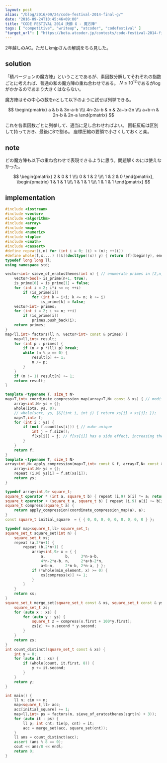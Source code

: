 ```yaml
---
layout: post
alias: "/blog/2016/09/24/code-festival-2014-final-g/"
date: "2016-09-24T10:45:46+09:00"
title: "CODE FESTIVAL 2014 決勝 G - 魔方陣"
tags: [ "competitive", "writeup", "atcoder", "codefestival" ]
"target_url": [ "https://beta.atcoder.jp/contests/code-festival-2014-final-open/tasks/code_festival_final_g" ]
---
```


$2$年越しのAC。ただしkmjpさんの解説をちら見した。

## solution

「積バージョンの魔方陣」ということであるが、素因数分解してそれぞれの指数ごとに考えれば、普通の和の魔方陣の重ね合わせである。
$N \le 10^{12}$であるが$\log$がかかるのであまり大きくはならない。

魔方陣はその中心の数を$n$として以下のように試せば列挙できる。

$$ \begin{pmatrix}
    a       & b    & 3n-a-b  \\\\
    4n-2a-b & n    & 2a+b-2n \\\\
    a+b-n   & 2n-b & 2n-a
\end{pmatrix} $$

これを各素因数ごとに列挙して、適当に足し合わせればよい。
回転反転は区別して持っておき、最後に$8$で割る。
座標圧縮の要領で小さくしておくと楽。

## note

どの魔方陣も以下の重ね合わせで表現できるように思う。問題解くのには使えなかった。

$$ \begin{pmatrix}
    2 & 0 & 1 \\\\
    0 & 1 & 2 \\\\
    1 & 2 & 0
\end{pmatrix}, \begin{pmatrix}
    1 & 1 & 1 \\\\
    1 & 1 & 1 \\\\
    1 & 1 & 1
\end{pmatrix} $$

## implementation

``` c++
#include <iostream>
#include <vector>
#include <algorithm>
#include <array>
#include <map>
#include <numeric>
#include <tuple>
#include <cmath>
#include <cassert>
#define repeat(i,n) for (int i = 0; (i) < (n); ++(i))
#define whole(f,x,...) ([&](decltype((x)) y) { return (f)(begin(y), end(y), ## __VA_ARGS__); })(x)
typedef long long ll;
using namespace std;

vector<int> sieve_of_eratosthenes(int n) { // enumerate primes in [2,n] with O(n log log n)
    vector<bool> is_prime(n+1, true);
    is_prime[0] = is_prime[1] = false;
    for (int i = 2; i*i <= n; ++i)
        if (is_prime[i])
            for (int k = i+i; k <= n; k += i)
                is_prime[k] = false;
    vector<int> primes;
    for (int i = 2; i <= n; ++i)
        if (is_prime[i])
            primes.push_back(i);
    return primes;
}
map<ll,int> factors(ll n, vector<int> const & primes) {
    map<ll,int> result;
    for (int p : primes) {
        if (n < p *(ll) p) break;
        while (n % p == 0) {
            result[p] += 1;
            n /= p;
        }
    }
    if (n != 1) result[n] += 1;
    return result;
}

template <typename T, size_t N>
map<T,int> coordinate_compression_map(array<T,N> const & xs) { // modified: don't sort
    array<int,N> ys = {};
    whole(iota, ys, 0);
    // whole(sort, ys, [&](int i, int j) { return xs[i] < xs[j]; });
    map<T,int> f;
    for (int i : ys) {
        if (not f.count(xs[i])) { // make unique
            int j = f.size();
            f[xs[i]] = j; // f[xs[i]] has a side effect, increasing the f.size()
        }
    }
    return f;
}
template <typename T, size_t N>
array<int,N> apply_compression(map<T,int> const & f, array<T,N> const & xs) {
    array<int,N> ys = {};
    repeat (i,N) ys[i] = f.at(xs[i]);
    return ys;
}

typedef array<int,9> square_t;
square_t operator * (int a, square_t b) { repeat (i,9) b[i] *= a; return b; }
square_t operator + (square_t a, square_t b) { repeat (i,9) a[i] += b[i]; return a; }
square_t compress(square_t a) {
    return apply_compression(coordinate_compression_map(a), a);
}
const square_t initial_square  = { { 0, 0, 0, 0, 0, 0, 0, 0, 0 } };

typedef map<square_t,ll> square_set_t;
square_set_t square_set(int n) {
    square_set_t xs;
    repeat (a,2*n+1) {
        repeat (b,2*n+1) {
            array<int,9> x = { {
                a,         b,     3*n-a-b,
                4*n-2*a-b, n,     2*a+b-2*n,
                a+b-n,     2*n-b, 2*n-a, } };
            if (*whole(min_element, x) >= 0) {
                xs[compress(x)] += 1;
            }
        }
    }
    return xs;
}
square_set_t merge_set(square_set_t const & xs, square_set_t const & ys) {
    square_set_t zs;
    for (auto x : xs) {
        for (auto y : ys) {
            square_t z = compress(x.first + 100*y.first);
            zs[z] += x.second * y.second;
        }
    }
    return zs;
}
int count_distinct(square_set_t const & xs) {
    int y = 0;
    for (auto it : xs) {
        if (whole(count, it.first, 8)) {
            y += it.second;
        }
    }
    return y;
}

int main() {
    ll n; cin >> n;
    map<square_t,ll> acc;
    acc[initial_square] += 1;
    map<ll,int> ps = factors(n, sieve_of_eratosthenes(sqrt(n) + 3));
    for (auto it : ps) {
        ll p; int cnt; tie(p, cnt) = it;
        acc = merge_set(acc, square_set(cnt));
    }
    ll ans = count_distinct(acc);
    assert (ans % 8 == 0);
    cout << ans/8 << endl;
    return 0;
}
```
